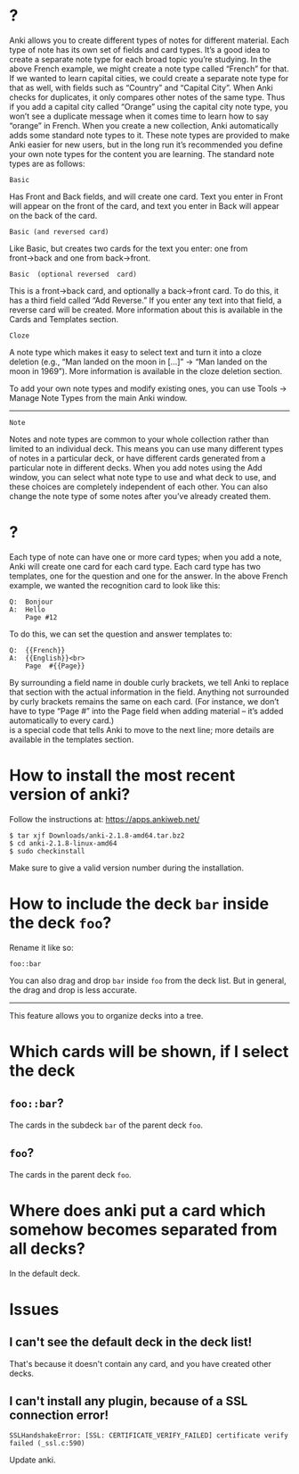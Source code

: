 # ?

Anki allows you to create different types of notes for different material.
Each type of note has its own set of fields and card types.
It’s a  good idea to  create a  separate note type  for each broad  topic you’re
studying.
In the  above French example,  we might create a  note type called  “French” for
that.
If we wanted to  learn capital cities, we could create a  separate note type for
that as well, with fields such as “Country” and “Capital City”.
When Anki checks for duplicates, it only compares other notes of the same type.
Thus if you add a capital city called “Orange” using the capital city note type,
you  won’t see  a duplicate  message when  it  comes time  to learn  how to  say
“orange” in French.
When you  create a new  collection, Anki  automatically adds some  standard note
types to it.
These note types are provided to make Anki easier for new users, but in the long
run it’s  recommended you  define your own  note types for  the content  you are
learning.
The standard note types are as follows:

    Basic

Has Front and Back fields, and will create one card.
Text you enter in Front will appear on the front of the card, and text you enter
in Back will appear on the back of the card.

    Basic (and reversed card)

Like  Basic, but creates two  cards for the  text you
enter: one from front→back and one from back→front.

    Basic  (optional reversed  card)

This is a front→back card, and optionally a back→front card.
To do this,  it has a third field  called “Add Reverse.”  If you  enter any text
into that field, a reverse card will be created.
More information about this is available in the Cards and Templates section.

    Cloze

A note type which makes it easy to select text and turn it into a cloze deletion
(e.g.,  “Man landed on the moon in […]” → “Man landed on the moon in 1969”).
More information is available in the cloze deletion section.

To add your own note types and modify  existing ones, you can use Tools → Manage
Note Types from the main Anki window.

---

    Note

Notes and note types are common to  your whole collection rather than limited to
an individual deck.
This means you  can use many different  types of notes in a  particular deck, or
have different cards generated from a particular note in different decks.
When you add  notes using the Add window,  you can select what note  type to use
and  what deck  to use,  and these  choices are  completely independent  of each
other.
You can  also change the  note type of some  notes after you’ve  already created
them.

# ?

Each type  of note can have  one or more card  types; when you add  a note, Anki
will create one card for each card type.
Each card type has two templates, one for the question and one for the answer.
In  the above  French  example, we  wanted  the recognition  card  to look  like
this:

    Q:  Bonjour
    A:  Hello
        Page #12

To do  this, we  can set  the question and  answer templates  to:

    Q:  {{French}}
    A:  {{English}}<br>
        Page  #{{Page}}

By surrounding a  field name in double  curly brackets, we tell  Anki to replace
that section with the actual information in the field.
Anything not surrounded by curly brackets remains the same on each card.
(For instance, we  don’t have to type  “Page #” into the Page  field when adding
material – it’s added automatically to every  card.) <br> is a special code that
tells Anki to move to the next line; more details are available in the templates
section.

##
# How to install the most recent version of anki?

Follow the instructions at: <https://apps.ankiweb.net/>

    $ tar xjf Downloads/anki-2.1.8-amd64.tar.bz2
    $ cd anki-2.1.8-linux-amd64
    $ sudo checkinstall

Make sure to give a valid version number during the installation.

# How to include the deck `bar` inside the deck `foo`?

Rename it like so:

    foo::bar

You can also drag and drop `bar` inside `foo` from the deck list.
But in general, the drag and drop is less accurate.

---

This feature allows you to organize decks into a tree.

##
# Which cards will be shown, if I select the deck
## `foo::bar`?

The cards in the subdeck `bar` of the parent deck `foo`.

## `foo`?

The cards in the parent deck `foo`.

##
# Where does anki put a card which somehow becomes separated from all decks?

In the default deck.

##
# Issues
## I can't see the default deck in the deck list!

That's because it doesn't contain any card, and you have created other decks.

## I can't install any plugin, because of a SSL connection error!

    SSLHandshakeError: [SSL: CERTIFICATE_VERIFY_FAILED] certificate verify failed (_ssl.c:590)

Update anki.

